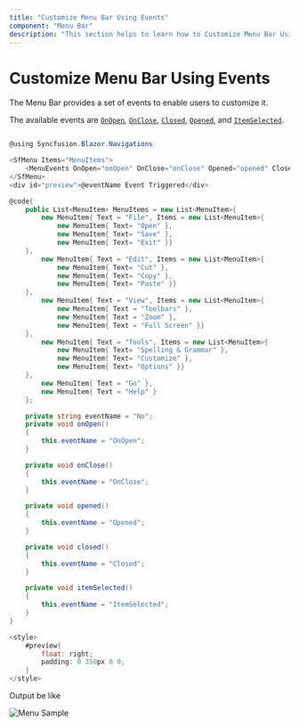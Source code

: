 ```yaml
---
title: "Customize Menu Bar Using Events"
component: "Menu Bar"
description: "This section helps to learn how to Customize Menu Bar Using Events."
---
```


# Customize Menu Bar Using Events

The Menu Bar provides a set of events to enable users to customize it.

The available events are [`OnOpen`](https://help.syncfusion.com/cr/blazor/Syncfusion.Blazor.Navigations.ContextMenuEvents-1.html#Syncfusion_Blazor_Navigations_ContextMenuEvents_1_OnOpen), [`OnClose`](https://help.syncfusion.com/cr/blazor/Syncfusion.Blazor.Navigations.ContextMenuEvents-1.html#Syncfusion_Blazor_Navigations_ContextMenuEvents_1_OnClose), [`Closed`](https://help.syncfusion.com/cr/blazor/Syncfusion.Blazor.Navigations.ContextMenuEvents-1.html#Syncfusion_Blazor_Navigations_ContextMenuEvents_1_Closed), [`Opened`](https://help.syncfusion.com/cr/blazor/Syncfusion.Blazor.Navigations.ContextMenuEvents-1.html#Syncfusion_Blazor_Navigations_ContextMenuEvents_1_Opened), and [`ItemSelected`](https://help.syncfusion.com/cr/blazor/Syncfusion.Blazor.Navigations.ContextMenuEvents-1.html#Syncfusion_Blazor_Navigations_ContextMenuEvents_1_ItemSelected).

```csharp

@using Syncfusion.Blazor.Navigations

<SfMenu Items="MenuItems">
    <MenuEvents OnOpen="onOpen" OnClose="onClose" Opened="opened" Closed="closed" ItemSelected="itemSelected"></MenuEvents>
</SfMenu>
<div id="preview">@eventName Event Triggered</div>

@code{
    public List<MenuItem> MenuItems = new List<MenuItem>{
        new MenuItem{ Text = "File", Items = new List<MenuItem>{
            new MenuItem{ Text= "Open" },
            new MenuItem{ Text= "Save" },
            new MenuItem{ Text= "Exit" }}
    },
        new MenuItem{ Text = "Edit", Items = new List<MenuItem>{
            new MenuItem{ Text= "Cut" },
            new MenuItem{ Text= "Copy" },
            new MenuItem{ Text= "Paste" }}
    },
        new MenuItem{ Text = "View", Items = new List<MenuItem>{
            new MenuItem{ Text = "Toolbars" },
            new MenuItem{ Text = "Zoom" },
            new MenuItem{ Text = "Full Screen" }}
    },
        new MenuItem{ Text = "Tools", Items = new List<MenuItem>{
            new MenuItem{ Text= "Spelling & Grammar" },
            new MenuItem{ Text= "Customize" },
            new MenuItem{ Text= "Options" }}
    },
        new MenuItem{ Text = "Go" },
        new MenuItem{ Text = "Help" }
    };

    private string eventName = "No";
    private void onOpen()
    {
        this.eventName = "OnOpen";
    }

    private void onClose()
    {
        this.eventName = "OnClose";
    }

    private void opened()
    {
        this.eventName = "Opened";
    }

    private void closed()
    {
        this.eventName = "Closed";
    }

    private void itemSelected()
    {
        this.eventName = "ItemSelected";
    }
}

<style>
    #preview{
        float: right;
        padding: 0 350px 0 0;
    }
</style>

```

Output be like

![Menu Sample](./../images/menu-events.png)
